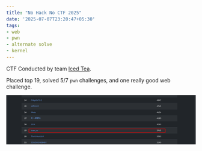 ```yaml
---
title: "No Hack No CTF 2025"
date: '2025-07-07T23:20:47+05:30'
tags:
- web
- pwn
- alternate solve
- kernel
---
```


CTF Conducted by team [Iced Tea](https://ic3dt3a.org/).

Placed top 19, solved 5/7 `pwn` challenges, and one really good web challenge.

<!--more-->

![Scoreboard](images/scoreboard.png)
